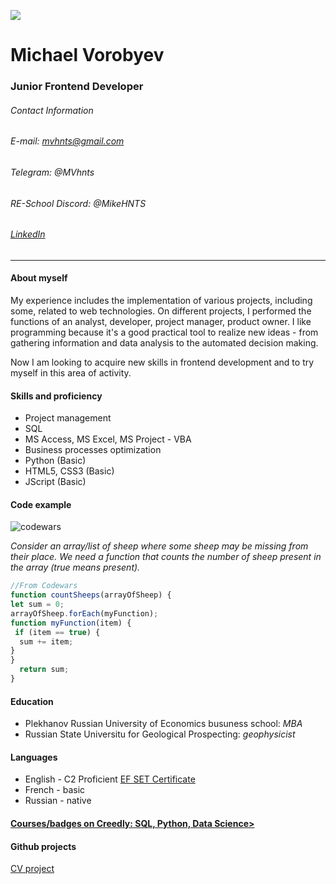 ![](https://MikeHNTS.github.io/rsschool-cv/MVss.jpg)

# Michael Vorobyev

### Junior Frontend Developer

###### Contact Information

###### E-mail: mvhnts@gmail.com

###### Telegram: @MVhnts

###### RE-School Discord: @MikeHNTS

###### [LinkedIn](https://www.linkedin.com/in/MikeHNTS)

___

#### About myself

My experience includes the implementation of various projects, including some, related to web technologies. On different projects, I performed the functions of an analyst, developer, project manager, product owner. I like programming because it's a good practical tool to realize new ideas - from gathering information and data analysis to the automated decision making.

Now I am looking to acquire new skills in frontend development and to try myself in this area of activity.

#### Skills and proficiency

* Project management
* SQL
* MS Access, MS Excel, MS Project - VBA
* Business processes optimization
* Python (Basic)
* HTML5, CSS3 (Basic)
* JScript (Basic)

#### Code example

![codewars](https://www.codewars.com/users/MikeHNTS/badges/micro)

*Consider an array/list of sheep where some sheep may be missing from their place. We need a function that counts the number of sheep present in the array (true means present).*

````javascript
//From Codewars
function countSheeps(arrayOfSheep) {
let sum = 0;
arrayOfSheep.forEach(myFunction);
function myFunction(item) {
 if (item == true) {
  sum += item;
}
}
  return sum;
}
````

#### Education

* Plekhanov Russian University of Economics busuness school: *MBA*
* Russian State Universitu for Geological Prospecting: *geophysicist*

#### Languages

* English - C2 Proficient [EF SET Certificate](https://www.efset.org/cert/Sx7zic)
* French - basic
* Russian - native

#### [Courses/badges on Creedly: SQL, Python, Data Science>](https://www.credly.com/users/mikhail-vorobyev)

#### Github projects

[CV project](https://mikehnts.github.io/rsschool-cv/cv)
